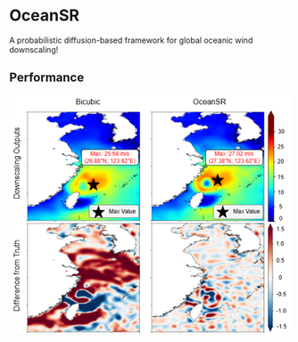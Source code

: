 # OceanSR

A probabilistic diffusion-based framework for global oceanic wind downscaling!

## Performance

![image](https://github.com/intell-sci-comput/OceanSR/blob/main/oceansr.png)
